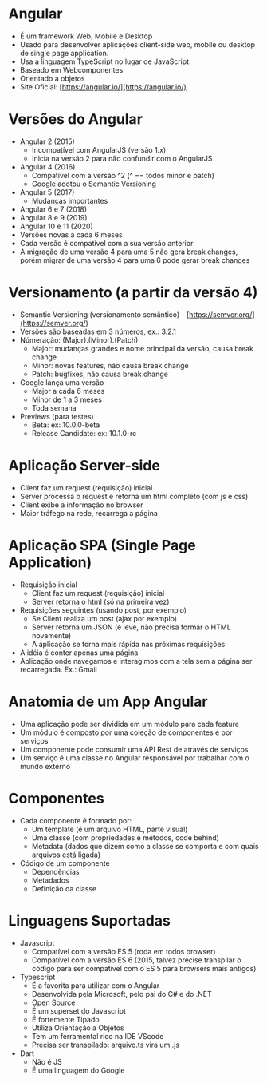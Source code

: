 # Angular

- É um framework Web, Mobile e Desktop 
- Usado para desenvolver aplicações client-side web, mobile ou desktop de single page application.
- Usa a linguagem TypeScript no lugar de JavaScript.
- Baseado em Webcomponentes
- Orientado a objetos
- Site Oficial: [https://angular.io/](https://angular.io/)

# Versões do Angular

- Angular 2 (2015)
    - Incompatível com AngularJS (versão 1.x)
    - Inicia na versão 2 para não confundir com o AngularJS
- Angular 4 (2016)
    - Compatível com a versão ^2 (^ == todos minor e patch)
    - Google adotou o Semantic Versioning
- Angular 5 (2017)
    - Mudanças importantes
- Angular 6 e 7 (2018)
- Angular 8 e 9 (2019)
- Angular 10 e 11 (2020)
- Versões novas a cada 6 meses
- Cada versão é compatível com a sua versão anterior
- A migração de uma versão 4 para uma 5 não gera break changes, porém migrar de uma versão 4 para uma 6 pode gerar break changes

# Versionamento (a partir da versão 4)

- Semantic Versioning (versionamento semântico) - [https://semver.org/](https://semver.org/)
- Versões são baseadas em 3 números, ex.: 3.2.1   
- Númeração: (Major).(Minor).(Patch)
    - Major: mudanças grandes e nome principal da versão, causa break change
    - Minor: novas features, não causa break change
    - Patch: bugfixes, não causa break change
- Google lança uma versão 
    - Major a cada 6 meses    
    - Minor de 1 a 3 meses
    - Toda semana
- Previews (para testes)
    - Beta: ex: 10.0.0-beta
    - Release Candidate: ex: 10.1.0-rc

# Aplicação Server-side

- Client faz um request (requisição) inicial
- Server processa o request e retorna um html completo (com js e css)
- Client exibe a informação no browser
- Maior tráfego na rede, recarrega a página

# Aplicação SPA (Single Page Application)

- Requisição inicial
    - Client faz um request (requisição) inicial
    - Server retorna o html (só na primeira vez)
- Requisições seguintes (usando post, por exemplo)
    - Se Client realiza um post (ajax por exemplo)
    - Server retorna um JSON (é leve, não precisa formar o HTML novamente)
    - A aplicação se torna mais rápida nas próximas requisições
- A idéia é conter apenas uma página    
- Aplicação onde navegamos e interagimos com a tela sem a página ser recarregada. Ex.: Gmail

# Anatomia de um App Angular

- Uma aplicação pode ser dividida em um módulo para cada feature
- Um módulo é composto por uma coleção de componentes e por serviços
- Um componente pode consumir uma API Rest de através de serviços
- Um serviço é uma classe no Angular responsável por trabalhar com o mundo externo

# Componentes

- Cada componente é formado por: 
    - Um template (é um arquivo HTML, parte visual)
    - Uma classe (com propriedades e métodos, code behind) 
    - Metadata (dados que dizem como a classe se comporta e com quais arquivos está ligada)
- Código de um componente
    - Dependências
    - Metadados
    - Definição da classe
    
# Linguagens Suportadas

- Javascript 
    - Compatível com a versão ES 5 (roda em todos browser)
    - Compatível com a versão ES 6 (2015, talvez precise transpilar o código para ser compatível com o ES 5 para browsers mais antigos)
- Typescript
    - É a favorita para utilizar com o Angular
    - Desenvolvida pela Microsoft, pelo pai do C# e do .NET
    - Open Source
    - É um superset do Javascript
    - É fortemente Tipado
    - Utiliza Orientação a Objetos
    - Tem um ferramental rico na IDE VScode
    - Precisa ser transpilado: arquivo.ts vira um .js
- Dart
    - Não é JS
    - É uma linguagem do Google

